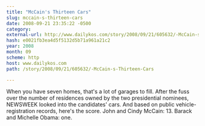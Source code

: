 ```yaml
---
title: "McCain's Thirteen Cars"
slug: mccain-s-thirteen-cars
date: 2008-09-21 23:35:22 -0500
category: 
external-url: http://www.dailykos.com/story/2008/09/21/605632/-McCain-s-Thirteen-Cars
hash: e0021fb3ea4d5f5132d5b71a961a21c2
year: 2008
month: 09
scheme: http
host: www.dailykos.com
path: /story/2008/09/21/605632/-McCain-s-Thirteen-Cars

---
```


When you have seven homes, that's a lot of garages to fill. After the fuss over the number of residences owned by the two presidential nominees, NEWSWEEK looked into the candidates' cars. And based on public vehicle-registration records, here's the score. John and Cindy McCain: 13. Barack and Michelle Obama: one.
